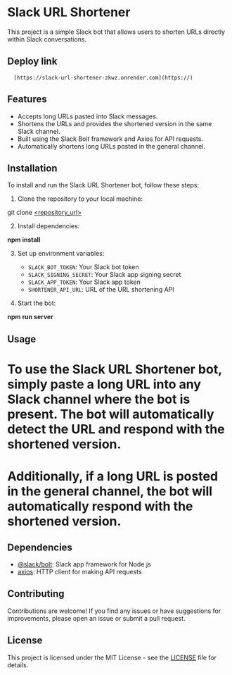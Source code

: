 # Slack URL Shortener

This project is a simple Slack bot that allows users to shorten URLs directly within Slack conversations.

## Deploy link

      [https://slack-url-shortener-zkwz.onrender.com](https://)

## Features

-   Accepts long URLs pasted into Slack messages.
-   Shortens the URLs and provides the shortened version in the same Slack channel.
-   Built using the Slack Bolt framework and Axios for API requests.
-   Automatically shortens long URLs posted in the general channel.

## Installation

To install and run the Slack URL Shortener bot, follow these steps:

1. Clone the repository to your local machine:

git clone [<repository_url>](https://github.com/sohelhld/slack-url-shortener.git)

2. Install dependencies:

**npm install**

3. Set up environment variables:

    - `SLACK_BOT_TOKEN`: Your Slack bot token
    - `SLACK_SIGNING_SECRET`: Your Slack app signing secret
    - `SLACK_APP_TOKEN`: Your Slack app token
    - `SHORTENER_API_URL`: URL of the URL shortening API

4. Start the bot:

**npm run server**

## Usage

# To use the Slack URL Shortener bot, simply paste a long URL into any Slack channel where the bot is present. The bot will automatically detect the URL and respond with the shortened version.

# Additionally, if a long URL is posted in the general channel, the bot will automatically respond with the shortened version.

## Dependencies

-   [@slack/bolt](https://www.npmjs.com/package/@slack/bolt): Slack app framework for Node.js
-   [axios](https://www.npmjs.com/package/axios): HTTP client for making API requests

## Contributing

Contributions are welcome! If you find any issues or have suggestions for improvements, please open an issue or submit a pull request.

## License

This project is licensed under the MIT License - see the [LICENSE](LICENSE) file for details.
